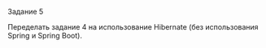 Задание 5

Переделать задание 4 на использование Hibernate (без использования Spring и Spring Boot). 